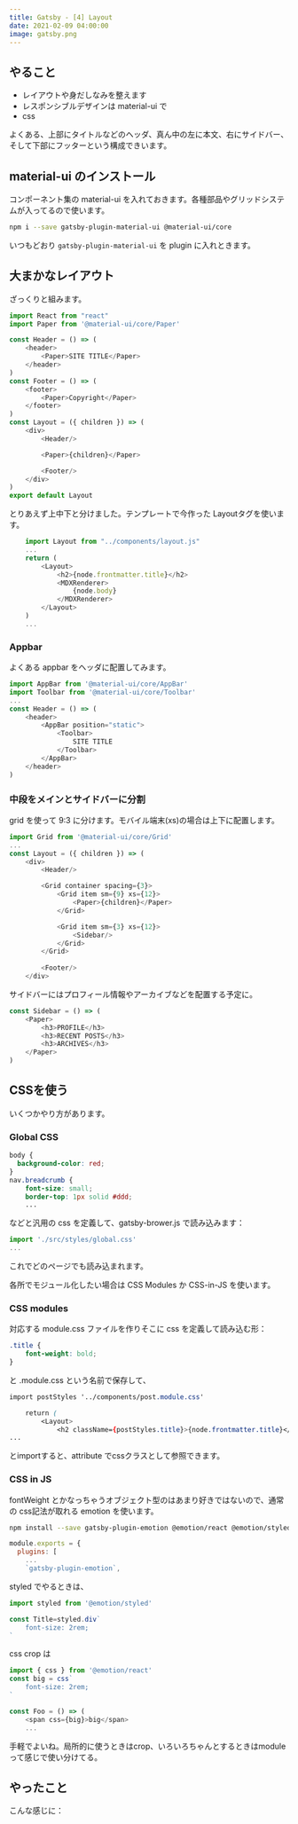 ```yaml
---
title: Gatsby - [4] Layout
date: 2021-02-09 04:00:00
image: gatsby.png
---
```


## やること

- レイアウトや身だしなみを整えます
- レスポンシブルデザインは material-ui で
- css 

よくある、上部にタイトルなどのヘッダ、真ん中の左に本文、右にサイドバー、そして下部にフッターという構成できいます。

## material-ui のインストール
コンポーネント集の material-ui を入れておきます。各種部品やグリッドシステムが入ってるので使います。

```sh
npm i --save gatsby-plugin-material-ui @material-ui/core 
```

いつもどおり `gatsby-plugin-material-ui` を plugin に入れときます。

## 大まかなレイアウト
ざっくりと組みます。

```js:title=src/components/layout.js
import React from "react"
import Paper from '@material-ui/core/Paper'

const Header = () => (
    <header>
        <Paper>SITE TITLE</Paper>
    </header>
)
const Footer = () => (
    <footer>
        <Paper>Copyright</Paper>
    </footer>
)
const Layout = ({ children }) => (
    <div>
        <Header/>

        <Paper>{children}</Paper>

        <Footer/>        
    </div>
)
export default Layout
```

とりあえず上中下と分けました。テンプレートで今作った Layoutタグを使います。

```js:title=src/templates/post-template.js
    import Layout from "../components/layout.js"
    ...
    return (
        <Layout>
            <h2>{node.frontmatter.title}</h2>
            <MDXRenderer>
                {node.body}
            </MDXRenderer>
        </Layout>
    )
    ...
```

### Appbar
よくある appbar をヘッダに配置してみます。

```js:title=src/components/layout.js
import AppBar from '@material-ui/core/AppBar'
import Toolbar from '@material-ui/core/Toolbar'
...
const Header = () => (
    <header>
        <AppBar position="static">
            <Toolbar>
                SITE TITLE
            </Toolbar>    
        </AppBar>
    </header>    
)
```
### 中段をメインとサイドバーに分割

grid を使って 9:3 に分けます。モバイル端末(xs)の場合は上下に配置します。

```js:title=src/components/layout.js
import Grid from '@material-ui/core/Grid'
...
const Layout = ({ children }) => (
    <div>
        <Header/>

        <Grid container spacing={3}>
            <Grid item sm={9} xs={12}>
                <Paper>{children}</Paper>
            </Grid>

            <Grid item sm={3} xs={12}>
                <Sidebar/>
            </Grid>
        </Grid>
        
        <Footer/>
    </div>
```

サイドバーにはプロフィール情報やアーカイブなどを配置する予定に。

```js:title=src/components/sidebar.js
const Sidebar = () => (
    <Paper>
        <h3>PROFILE</h3>
        <h3>RECENT POSTS</h3>
        <h3>ARCHIVES</h3>
    </Paper>
)
```

## CSSを使う
いくつかやり方があります。

### Global CSS
```css:title=src/styles/global.css
body {
  background-color: red;
}
nav.breadcrumb {
    font-size: small;
    border-top: 1px solid #ddd;
    ...
```

などと汎用の css を定義して、gatsby-brower.js で読み込みます：

```js:title=gatsby-brower.js
import './src/styles/global.css'
...
```

これでどのページでも読み込まれます。

各所でモジュール化したい場合は CSS Modules か CSS-in-JS を使います。

### CSS modules
対応する module.css ファイルを作りそこに css を定義して読み込む形：

```css:title=src/components/post.module.css
.title {
    font-weight: bold;
}
```
と .module.css という名前で保存して、

```js:title=src/templates/post-template.css
import postStyles '../components/post.module.css'

    return (
        <Layout>
            <h2 className={postStyles.title}>{node.frontmatter.title}</h2>
...            
```

とimportすると、attribute でcssクラスとして参照できます。


### CSS in JS
fontWeight とかなっちゃうオブジェクト型のはあまり好きではないので、通常の css記法が取れる emotion を使います。

```sh
npm install --save gatsby-plugin-emotion @emotion/react @emotion/styled
```

```js:title=gatsby-config.js
module.exports = {
  plugins: [
    ...
    `gatsby-plugin-emotion`,
```

styled でやるときは、

```js
import styled from '@emotion/styled'

const Title=styled.div`
    font-size: 2rem;
`    
```

css crop は

```js
import { css } from '@emotion/react'
const big = css`
    font-size: 2rem;
`

const Foo = () => (
    <span css={big}>big</span>
    ...
```

手軽でよいね。局所的に使うときはcrop、いろいろちゃんとするときはmodule って感じで使い分けてる。

## やったこと
こんな感じに：


<Image filename="gatsby-4.png"/>